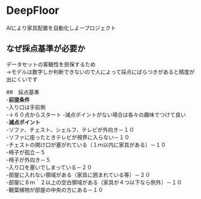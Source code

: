 # DeepFloor  
AIにより家具配置を自動化しよープロジェクト  

## なぜ採点基準が必要か  
データセットの客観性を担保するため  
    ->モデルは数字しか判断できないので人によって採点にばらつきがあると精度が出にくいです  

##　採点基準   
-**前提条件**  
    -入り口は手前側  
    -＋６０点からスタート 
    -減点ポイントがない場合は各々の趣味でつけて良い  
-**減点ポイント**  
    -ソファ、チェスト、シェルフ、テレビが外向き－１０  
    -ソファに座ったときテレビが視界に入らない－１０  
    -チェストの開け口が塞がれている（１ｍ以内に家具がある）－１０  
    -椅子が孤立－５  
    -椅子が外向き－５  
    -入り口を塞いでしまっている－２０  
    -部屋に入れない領域がある（家具に囲まれている等）－２０  
    -部屋に８ｍ＾２以上の空白領域がある（家具が４つ以下なら例外）－１０  
    -観葉植物が部屋の中央の方にある－１０  

